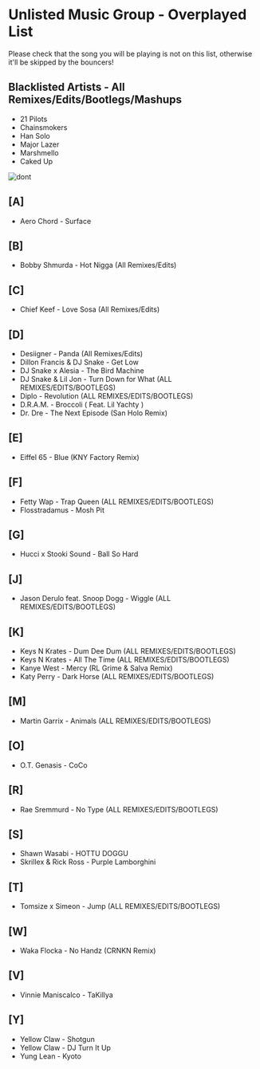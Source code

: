 Unlisted Music Group - Overplayed List
======

Please check that the song you will be playing is not on this list, otherwise it'll be skipped by the bouncers!

## Blacklisted Artists - All Remixes/Edits/Bootlegs/Mashups 
* 21 Pilots
* Chainsmokers
* Han Solo
* Major Lazer
* Marshmello
* Caked Up

![dont](http://www.reactiongifs.com/r/2013/07/dont-try-it.gif)


## [A]
* Aero Chord - Surface 

## [B] 
* Bobby Shmurda - Hot Nigga (All Remixes/Edits) 

## [C]
* Chief Keef - Love Sosa (All Remixes/Edits)

## [D]
* Desiigner - Panda (All Remixes/Edits)
* Dillon Francis & DJ Snake - Get Low
* DJ Snake x Alesia - The Bird Machine
* DJ Snake & Lil Jon - Turn Down for What  (ALL REMIXES/EDITS/BOOTLEGS)
* Diplo - Revolution (ALL REMIXES/EDITS/BOOTLEGS)
* D.R.A.M. - Broccoli ( Feat. Lil Yachty )
* Dr. Dre - The Next Episode (San Holo Remix)

## [E]
* Eiffel 65 - Blue (KNY Factory Remix)

## [F]
* Fetty Wap - Trap Queen  (ALL REMIXES/EDITS/BOOTLEGS)
* Flosstradamus - Mosh Pit

## [G]
* Hucci x Stooki Sound - Ball So Hard

## [J]
* Jason Derulo feat. Snoop Dogg - Wiggle (ALL REMIXES/EDITS/BOOTLEGS)

## [K]
* Keys N Krates - Dum Dee Dum (ALL REMIXES/EDITS/BOOTLEGS)
* Keys N Krates - All The Time (ALL REMIXES/EDITS/BOOTLEGS)
* Kanye West - Mercy (RL Grime & Salva Remix)
* Katy Perry - Dark Horse (ALL REMIXES/EDITS/BOOTLEGS)

## [M]
* Martin Garrix - Animals (ALL REMIXES/EDITS/BOOTLEGS)

## [O]
* O.T. Genasis - CoCo
## [R]
* Rae Sremmurd - No Type (ALL REMIXES/EDITS/BOOTLEGS)

## [S]
* Shawn Wasabi - HOTTU DOGGU
* Skrillex & Rick Ross - Purple Lamborghini

## [T]
* Tomsize x Simeon - Jump (ALL REMIXES/EDITS/BOOTLEGS)

## [W]
* Waka Flocka - No Handz (CRNKN Remix)

## [V]
* Vinnie Maniscalco - TaKillya

## [Y]
* Yellow Claw - Shotgun
* Yellow Claw - DJ Turn It Up
* Yung Lean - Kyoto
